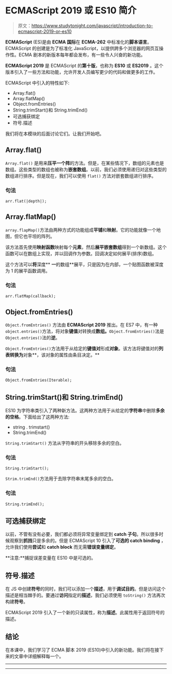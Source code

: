 # ECMAScript 2019 或 ES10 简介

> 原文：<https://www.studytonight.com/javascript/introduction-to-ecmascript-2019-or-es10>

**ECMAScript** (ES)是由 **ECMA 国际**在 **ECMA-262** 中标准化的**脚本语言**。ECMAScript 的创建是为了标准化 JavaScript，以提供跨多个浏览器的网页互操作性。ECMA 剧本的新版本每年都会发布，有一些令人兴奋的新功能。

**ECMAScript 2019** 是 ECMAScript 的**第十版**，也称为 **ES10** 或 **ES2019** 。这个版本引入了一些方法和功能，允许开发人员编写更少的代码和做更多的工作。

ECMAScript 中引入的特性如下:

*   Array.flat()
*   Array.flatMap()
*   Object.fromEntries()
*   String.trimStart()和 String.trimEnd()
*   可选捕获绑定
*   符号.描述

我们将在本模块的后面讨论它们。让我们开始吧。

## Array.flat()

  `Array.flat()` 是用来**压平一个阵**的方法。但是，在某些情况下，数组的元素也是数组。这些类型的数组也被称为**嵌套数组**。以前，我们必须使用递归对这些类型的数组进行排序。但是现在，我们可以使用 `flat()` 方法对嵌套数组进行排序。

### 句法

```
arr.flat(|depth|);
```

## Array.flatMap()

`array.flapMap()`方法由两种方式的功能组成**平铺**和**映射**。它的功能就像一个地图，但它也平坦的阵列。

该方法首先使用**映射函数**映射每个**元素**，然后**展平嵌套数组**得到一个新数组。这个函数可以在数组上实现，并以回调作为参数。回调决定如何展平(排序)数组。

这个方法可以**将**深度** **一**的数组**展平，只是因为在内部，一个贴图函数被深度为 1 的展平函数调用。

### 句法

```
arr.flatMap(callback);
```

## Object.fromEntries()

`Object.fromEntries()` 方法由 **ECMAScript 2019** 推出。在 ES7 中，有一种`object.entries()`方法，将对象**键值**对转换成**数组。**`Object.fromEntries()`法是`Object.entries()`法的**逆**。

`Object.fromEntries()`方法用于从给定的**键值对**形成**对象**。该方法将键值对的**列表转换为**对象**，该对象的属性由条目决定。**

### 句法

```
Object.fromEntries(Iterable);
```

## String.trimStart()和 String.trimEnd()

ES10 为字符串类引入了两种新方法。这两种方法用于从给定的**字符串**中删除**多余的空格**。下面给出了这两种方法:

*   string . trimstart()
*   String.trimEnd()

`String.trimStart()` 方法从字符串的开头移除多余的空白。

### 句法

```
String.trimStart();
```

`Strim.trimEnd()`方法用于去除字符串末尾多余的空白。

### 句法

```
String.trimEnd();
```

## 可选捕获绑定

以前，不管有没有必要，我们都必须将异常变量绑定到 **catch 子句**。所以很多时候观察到**抓挡**只是多余的。但是 ECMAScript 10 引入了**可选的 catch binding** ，允许我们使用**尝试**和 **catch block** 而无需**错误变量绑定**。

**注意:**捕捉误差变量在 ES10 中是可选的。

## 符号.描述

在 JS 中创建**符号**的同时，我们可以添加一个**描述**，用于**调试目的**。但是访问这个描述是相当棘手的。要通过**访问**指定的**描述**，我们必须使用 `toString()` 方法再次构建**符号**。

ECMAScript 2019 引入了一个新的只读属性，称为**描述**。此属性用于返回符号的描述。

## 结论

在本课中，我们学习了 ECMA 脚本 2019 (ES10)中引入的新功能。我们将在接下来的文章中详细解释每一个。

* * *

* * *